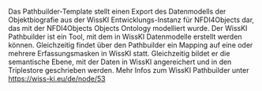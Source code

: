 Das Pathbuilder-Template stellt einen Export des Datenmodells der Objektbiografie aus der WissKI Entwicklungs-Instanz für NFDI4Objects dar, das mit der NFDI4Objects Objects Ontology modelliert wurde.
Der WissKI Pathbuilder ist ein Tool, mit dem in WissKI Datenmodelle erstellt werden können. Gleichzeitig findet über den Pathbuilder ein Mapping auf eine oder mehrere Erfassungsmasken in WissKI statt. Gleichzeitig bildet er die semantische Ebene, mit der Daten in WissKI angereichert und in den Triplestore geschrieben werden.
Mehr Infos zum WissKI Pathbuilder unter https://wiss-ki.eu/de/node/53


